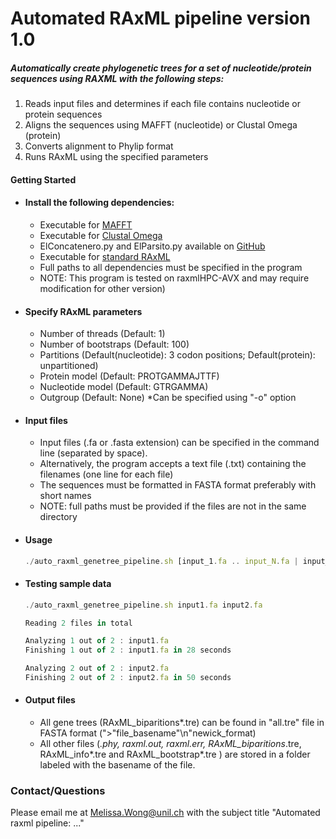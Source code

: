 # Automated RAxML pipeline version 1.0

##### Automatically create phylogenetic trees for a set of nucleotide/protein sequences using RAXML with the following steps:
  1) Reads input files and determines if each file contains nucleotide or protein sequences
  2) Aligns the sequences using MAFFT (nucleotide) or Clustal Omega (protein)
  3) Converts alignment to Phylip format
  4) Runs RAxML using the specified parameters

#### Getting Started
* #### Install the following dependencies:
  * Executable for [MAFFT](http://mafft.cbrc.jp/alignment/software/)
  * Executable for [Clustal Omega](http://www.clustal.org/omega/)
  * ElConcatenero.py and ElParsito.py available on [GitHub](https://github.com/ODiogoSilva/ElConcatenero)
  * Executable for [standard RAxML](https://github.com/stamatak/standard-RAxML)
  * Full paths to all dependencies must be specified in the program
  * NOTE: This program is tested on raxmlHPC-AVX and may require modification for other version)

* #### Specify RAxML parameters
  * Number of threads (Default: 1)
  * Number of bootstraps (Default: 100)
  * Partitions (Default(nucleotide): 3 codon positions; Default(protein): unpartitioned)
  * Protein model (Default: PROTGAMMAJTTF) 
  * Nucleotide model (Default: GTRGAMMA)
  * Outgroup (Default: None) *Can be specified using "-o" option

* #### Input files
  * Input files (.fa or .fasta extension) can be specified in the command line (separated by space). 
  * Alternatively, the program accepts a text file (.txt) containing the filenames (one line for each file)
  * The sequences must be formatted in FASTA format preferably with short names
  * NOTE: full paths must be provided if the files are not in the same directory

* #### Usage
   ```javascript
   ./auto_raxml_genetree_pipeline.sh [input_1.fa .. input_N.fa | input_list.txt]
   ```
* #### Testing sample data
   ```javascript
   ./auto_raxml_genetree_pipeline.sh input1.fa input2.fa

   Reading 2 files in total

   Analyzing 1 out of 2 : input1.fa
   Finishing 1 out of 2 : input1.fa in 28 seconds

   Analyzing 2 out of 2 : input2.fa
   Finishing 2 out of 2 : input2.fa in 50 seconds
   ```

* #### Output files

  * All gene trees (RAxML_biparitions*.tre) can be found in "all.tre" file in FASTA format (">"file_basename"\n"newick_format)
  * All other files (*.phy, raxml.out, raxml.err, RAxML_biparitions*.tre, RAxML_info*.tre and RAxML_bootstrap*.tre ) are stored in a folder labeled with the basename of the file. 

### Contact/Questions

Please email me at Melissa.Wong@unil.ch with the subject title "Automated raxml pipeline: ..."

